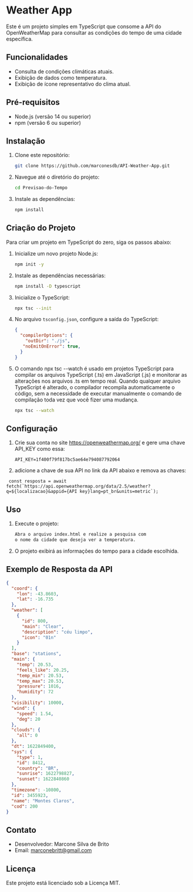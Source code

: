 # Weather App

Este é um projeto simples em TypeScript que consome a API do OpenWeatherMap para consultar as condições do tempo de uma cidade específica.

## Funcionalidades

- Consulta de condições climáticas atuais.
- Exibição de dados como temperatura.
- Exibição de ícone representativo do clima atual.

## Pré-requisitos

- Node.js (versão 14 ou superior)
- npm (versão 6 ou superior)

## Instalação

1. Clone este repositório:

   ```bash
   git clone https://github.com/marconesdb/API-Weather-App.git
   ```

2. Navegue até o diretório do projeto:

   ```bash
   cd Previsao-do-Tempo
   ```

3. Instale as dependências:

   ```bash
   npm install
   ```

## Criação do Projeto

Para criar um projeto em TypeScript do zero, siga os passos abaixo:

1. Inicialize um novo projeto Node.js:

   ```bash
   npm init -y
   ```

2. Instale as dependências necessárias:

   ```bash
   npm install -D typescript 
   ```

3. Inicialize o TypeScript:

   ```bash
   npx tsc --init
   ```

4. No arquivo `tsconfig.json`, configure a saída do TypeScript:

   ```json
   {
     "compilerOptions": {
       "outDir": "./js",
      "noEmitOnError": true, 
     }
   }
   ```

5. O comando npx tsc --watch é usado em projetos TypeScript para compilar os arquivos TypeScript (.ts) em JavaScript (.js) e monitorar as alterações nos arquivos .ts em tempo real. Quando qualquer arquivo TypeScript é alterado, o compilador recompila automaticamente o código, sem a necessidade de executar manualmente o comando de compilação toda vez que você fizer uma mudança.

   ```bash
   npx tsc --watch
   ```


## Configuração

1. Crie sua conta no site https://openweathermap.org/ e gere uma chave API_KEY como essa:

   ```plaintext
   API_KEY=1f400f79f817bc5ae64e794087792064
   ```
2. adicione a chave de sua API no link da API abaixo e remova as chaves:

```
 const resposta = await fetch(`https://api.openweathermap.org/data/2.5/weather?q=${localizacao}&appid={API key}lang=pt_br&units=metric`);

```
## Uso

1. Execute o projeto:

   ```bash
   Abra o arquivo index.html e realize a pesquisa com 
   o nome da cidade que deseja ver a temperatura.
   ```

2. O projeto exibirá as informações do tempo para a cidade escolhida.



## Exemplo de Resposta da API

```json
{
  "coord": {
    "lon": -43.8603,
    "lat": -16.735
  },
  "weather": [
    {
      "id": 800,
      "main": "Clear",
      "description": "céu limpo",
      "icon": "01n"
    }
  ],
  "base": "stations",
  "main": {
    "temp": 20.53,
    "feels_like": 20.25,
    "temp_min": 20.53,
    "temp_max": 20.53,
    "pressure": 1016,
    "humidity": 72
  },
  "visibility": 10000,
  "wind": {
    "speed": 1.54,
    "deg": 20
  },
  "clouds": {
    "all": 0
  },
  "dt": 1622849400,
  "sys": {
    "type": 1,
    "id": 8412,
    "country": "BR",
    "sunrise": 1622798827,
    "sunset": 1622840860
  },
  "timezone": -10800,
  "id": 3455923,
  "name": "Montes Claros",
  "cod": 200
}
```

## Contato

- Desenvolvedor: Marcone Silva de Brito
- Email: marconebritt@gmail.com

## Licença

Este projeto está licenciado sob a Licença MIT. 